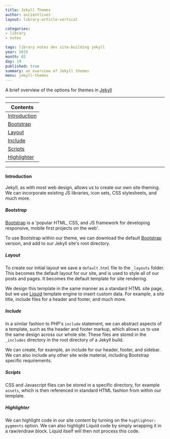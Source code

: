 ```yaml
---
title: Jekyll Themes
author: ancientlives
layout: library-article-vertical

categories:
- library
- notes

tags: library notes dev site-building jekyll
year: 2015
month: 02
day: 19
published: true
summary: an overview of Jekyll themes
menu: jekyll-themes
---
```


A brief overview of the options for themes in [Jekyll](http://jekyllrb.com/docs/)

***

Contents |
-----------|
[Introduction](#intro) |
[Bootstrap](#bootstrap) |
[Layout](#layout) |
[Include](#include) |
[Scripts](#scripts) |
[Highlighter](#highlighter) |

***

<a id="intro"></a>
#### Introduction
Jekyll, as with most web design, allows us to create our own site theming. We can incorporate existing JS libraries, icon 
sets, CSS stylesheets, and much more.

<a id="bootstrap"></a>
##### Bootstrap
[Bootstrap](http://getbootstrap.com) is a 'popular HTML, CSS, and JS framework for developing responsive, mobile first
projects on the web'.

To use Bootstrap within our theme, we can download the default [Bootstrap](http://getbootstrap.com/getting-started/#download)
version, and add to our Jekyll site's root directory. 

<a id="layout"></a>
##### Layout
To create our initial layout we save a `default.html` file to the `_layouts` folder. This becomes the default layout for our 
site, and is used to style all of our posts and pages. It becomes the default template for site rendering.

We design this template in the same manner as a standard HTML site page, but we use [Liquid](https://github.com/Shopify/liquid/wiki)
template engine to insert custom data. For example, a site title, include files for a header and footer, and much more.

<a id="include"></a>
##### Include

In a similar fashion to PHP's `include` statement, we can abstract aspects of a template, such as the header and footer markup,
which allows us to use the same design across our whole site. These files are stored in the `_includes` directory in the root directory 
of a Jekyll build.

We can create, for example, an include for our header, footer, and sidebar. We can also include any other site wide material, including Bootstrap 
specific requirements.

<a id="scripts"></a>
##### Scripts
CSS and Javascript files can be stored in a specific directory, for example `assets`, which is then referenced in standard HTML fashion from within
our template.

<a id="highlighter"></a>
##### Highlighter
We can highlight code in our site content by turning on the `highlighter: pygments` option. We can also highlight Liquid code by simply wrapping it in a raw/endraw block. Liquid itself will then not process this code.